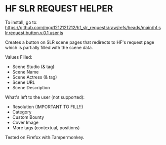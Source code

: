 # HF SLR REQUEST HELPER
To install, go to: https://github.com/mgp1212121212/hf_slr_requests/raw/refs/heads/main/hf.slr.request.button.v.0.1.user.js

Creates a button on SLR scene pages that redirects to HF's request page which is partially filled with the scene data.

Values Filled:
- Scene Studio (& tag)
- Scene Name
- Scene Actress (& tag)
- Scene URL
- Scene Description

What's left to the user (not supported):
- Resolution (IMPORTANT TO FILL!!)
- Category
- Custom Bounty
- Cover Image
- More tags (contextual, positions)

Tested on Firefox with Tampermonkey.
